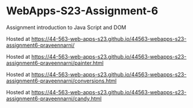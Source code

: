 
# WebApps-S23-Assignment-6
Assignment introduction to Java Script and DOM

Hosted at <https://44-563-web-apps-s23.github.io/44563-webapps-s23-assignment6-praveennarni/>

Hosted at <https://44-563-web-apps-s23.github.io/44563-webapps-s23-assignment6-praveennarni/painter.html>

Hosted at <https://44-563-web-apps-s23.github.io/44563-webapps-s23-assignment6-praveennarni/conversions.html>

Hosted at <https://44-563-web-apps-s23.github.io/44563-webapps-s23-assignment6-praveennarni/candy.html>

